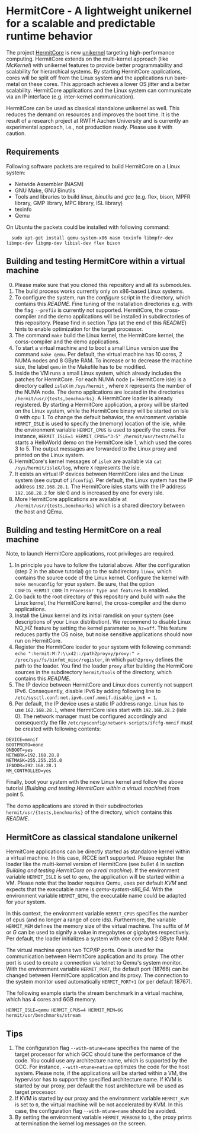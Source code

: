 # HermitCore - A lightweight unikernel for a scalable and predictable runtime behavior

The project [HermitCore](http://www.hermitcore.org) is new [unikernel](http://unikernel.org) targeting high-performance computing.
HermitCore extends on the multi-kernel approach (like *McKernel*) with unikernel features to provide better programmability and scalability for hierarchical systems.
By starting HermitCore applications, cores will be split off from the Linux system and the applications run bare-metal on these cores.
This approach achieves a lower OS jitter and a better scalability.
HermitCore applications and the Linux system can communicate via an IP interface (e.g. inter-kernel communication).

HermitCore can be used as classical standalone unikernel as well.
This reduces the demand on resources and improves the boot time.
It is the result of a research project at RWTH Aachen University and is currently an experimental approach, i.e., not production ready.
Please use it with caution.

## Requirements

Following software packets are required to build HermitCore on a Linux system:

* Netwide Assembler (NASM)
* GNU Make, GNU Binutils
* Tools and libraries to build *linux*, *binutils* and *gcc* (e.g. flex, bison, MPFR library, GMP library, MPC library, ISL library)
* texinfo
* Qemu

On Ubuntu the packets could be installed with following command:
```
  sudo apt-get install qemu-system-x86 nasm texinfo libmpfr-dev libmpc-dev libgmp-dev libisl-dev flex bison
```

## Building and testing HermitCore within a virtual machine

0. Please make sure that you cloned this repository and all its submodules.
1. The build process works currently only on x86-based Linux systems.
2. To configure the system, run the *configure* script in the directory, which contains this *README*. Fine tuning of the installation directories e.g. with the flag `--prefix` is currently not supported. HermitCore, the cross-compiler and the demo applications will be installed in subdirectories of this repository. Please find in section *Tips* (at the end of this *README*) hints to enable optimization for the target processor.
3. The command `make` build the Linux kernel, the HermitCore kernel, the corss-compiler and the demo applications.
4. To start a virtual machine and to boot a small Linux version use the command `make qemu`. Per default, the virtual machine has 10 cores, 2 NUMA nodes and 8 GByte RAM. To increase or to decrease the machine size, the label `qemu` in the Makefile has to be modified.
5. Inside the VM runs a small Linux system, which already includes the patches for HermitCore. For each NUMA node (= HermitCore isle) is a directory called `isleX` in `/sys/hermit` , where `X` represents the number of the NUMA node. The demo applications are located in the directories `/hermit/usr/{tests,benchmarks}`. A HermitCore loader is already registered. By starting a HermitCore application, a proxy will be started on the Linux system, while the HermitCore binary will be started on isle 0 with cpu 1. To change the default behavior, the environment variable `HERMIT_ISLE` is used to specify the (memory) location of the isle, while the environment variable `HERMIT_CPUS` is used to specify the cores. For instance, `HERMIT_ISLE=1 HERMIT_CPUS="3-5" /hermit/usr/tests/hello` starts a HelloWorld demo on the HermitCore isle 1, which used the cores 3 to 5. The output messages are forwarded to the Linux proxy and printed on the Linux system.
6. HermitCore's kernel messages of `isleX` are available via `cat /sys/hermit/isleX/log`, where `X` represents the isle.
7. It exists an virtual IP devices between HermitCore isles and the Linux system (see output of `ifconfig`). Per default, the Linux system has the IP address `192.168.28.1`. The HermitCore isles starts with the IP address `192.168.28.2` for isle 0 and is increased by one for every isle.
8. More HermitCore applications are available at `/hermit/usr/{tests,benchmarks}` which is a shared directory between the host and QEmu.

## Building and testing HermitCore on a real machine

Note, to launch HermitCore applications, root privileges are required.

1. In principle you have to follow the tutorial above. After the configuration (step 2 in the above tutorial) go to the subdirectory `linux`, which contains the source code of the Linux kernel. Configure the kernel with `make menuconfig` for your system. Be sure, that the option `CONFIG_HERMIT_CORE` in `Processor type and features` is enabled.
2. Go back to the root directory of this repository and build with `make` the Linux kernel, the HermitCore kernel, the cross-compiler and the demo applications.
3. Install the Linux kernel and its initial ramdisk on your system (see descriptions of your Linux distribution). We recommend to disable Linux NO_HZ feature by setting the kernel parameter `no_hz=off`. This feature reduces partly the OS noise, but noise sensitive applications should now run on HermitCore.
4. Register the HermitCore loader to your system with following command: `echo ":hermit:M:7:\\x42::/path2proyxy/proxy:" > /proc/sys/fs/binfmt_misc/register`, in which `path2proxy` defines the path to the loader. You find the loader `proxy` after building the HermiCore sources in the subdirectory `hermit/tools` of the directory, which contains this *README*.
5. The IP device between HermitCore and Linux does currently not support IPv6. Consequently, disable IPv6 by adding following line to `/etc/sysctl.conf`: `net.ipv6.conf.mmnif.disable_ipv6 = 1`.
6. Per default, the IP device uses a static IP address range. Linux has to use `162.168.28.1`, where HermitCore isles start with `192.168.28.2` (isle 0). The network manager must be configured accordingly and consequently the file `/etc/sysconfig/network-scripts/ifcfg-mmnif` must be created with following contents:
```
DEVICE=mmnif
BOOTPROTO=none
ONBOOT=yes
NETWORK=192.168.28.0
NETMASK=255.255.255.0
IPADDR=192.168.28.1
NM_CONTROLLED=yes
```
Finally, boot your system with the new Linux kernel and follow the above tutorial (*Building and testing HermitCore within a virtual machine*) from point 5.

The demo applications are stored in their subdirectories `hermit/usr/{tests,benchmarks}` of the directory, which contains this *README*.

## HermitCore as classical standalone unikernel

HermitCore applications can be directly started as standalone kernel within a virtual machine.
In this case, iRCCE isn’t supported.
Please register the loader like the multi-kernel version of HermitCore (see bullet 4 in section *Building and testing HermitCore on a real machine*).
If the environment variable `HERMIT_ISLE` is set to `qemu`, the application will be started within a VM.
Please note that the loader requires Qemu, uses per default *KVM* and expects that the executable name is *qemu-system-x86_64*.
With the environment variable `HERMIT_QEMU`, the executable name could be adapted for your system.

In this context, the environment variable `HERMIT_CPUS` specifies the number of cpus (and no longer a range of core ids).
Furthermore, the variable `HERMIT_MEM` defines the memory size of the virtual machine.
The suffix of *M* or *G* can be used to signify a value in megabytes or gigabytes respectively.
Per default, the loader initializes a system with one core and 2 GByte RAM.

The virtual machine opens two TCP/IP ports.
One is used for the communication between HermitCore application and its proxy.
The other port is used to create a connection via telnet to Qemu's system monitor.
With the environment variable `HERMIT_PORT`, the default port (18766) can be changed between HermitCore application and its proxy.
The connection to the system monitor used automatically `HERMIT_PORT+1` (or per default 18767).

The following example starts the stream benchmark in a virtual machine, which has 4 cores and 6GB memory.
```
HERMIT_ISLE=qemu HERMIT_CPUS=4 HERMIT_MEM=6G hermit/usr/benchmarks/stream
```

## Tips

1. The configuration flag `--with-mtune=name` specifies the name of the target processor for which GCC should tune the performance of the code. You could use any architecture name, which is supported by the GCC. For instance, `--with-mtune=native` optimzes the code for the host system. Please note, if the applications will be started within a VM, the hypervisor has to support the specified architecture name. If KVM is started by our proxy, per default the host architecture will be used as target processor.
2. If KVM is started by our proxy and the environment variable `HERMIT_KVM` is set to `0`, the virtual machine will be not accelerated by KVM. In this case, the configuration flag `--with-mtune=name` should be avoided.
3. By setting the environment variable `HERMIT_VERBOSE` to `1`, the proxy prints at termination the kernel log messages on the screen.
